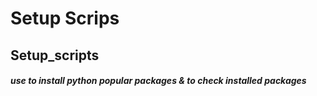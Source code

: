 # Setup Scrips

## Setup_scripts

##### use to install python popular packages & to check installed packages
